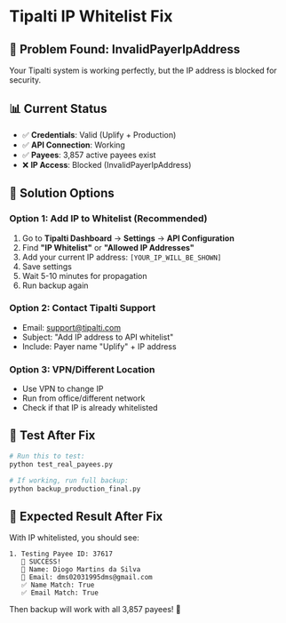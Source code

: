 # Tipalti IP Whitelist Fix

## 🎯 Problem Found: InvalidPayerIpAddress

Your Tipalti system is working perfectly, but the IP address is blocked for security.

## 📊 Current Status
- ✅ **Credentials**: Valid (Uplify + Production)
- ✅ **API Connection**: Working
- ✅ **Payees**: 3,857 active payees exist
- ❌ **IP Access**: Blocked (InvalidPayerIpAddress)

## 🔧 Solution Options

### Option 1: Add IP to Whitelist (Recommended)
1. Go to **Tipalti Dashboard** → **Settings** → **API Configuration**
2. Find **"IP Whitelist"** or **"Allowed IP Addresses"**
3. Add your current IP address: `[YOUR_IP_WILL_BE_SHOWN]`
4. Save settings
5. Wait 5-10 minutes for propagation
6. Run backup again

### Option 2: Contact Tipalti Support
- Email: support@tipalti.com
- Subject: "Add IP address to API whitelist"
- Include: Payer name "Uplify" + IP address

### Option 3: VPN/Different Location
- Use VPN to change IP
- Run from office/different network
- Check if that IP is already whitelisted

## 🧪 Test After Fix

```bash
# Run this to test:
python test_real_payees.py

# If working, run full backup:
python backup_production_final.py
```

## 🎉 Expected Result After Fix

With IP whitelisted, you should see:
```
1. Testing Payee ID: 37617
   🎉 SUCCESS!
   📧 Name: Diogo Martins da Silva
   📧 Email: dms02031995dms@gmail.com
   ✅ Name Match: True
   ✅ Email Match: True
```

Then backup will work with all 3,857 payees! 🚀 